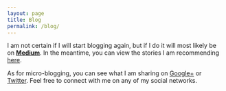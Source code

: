 ```yaml
---
layout: page
title: Blog
permalink: /blog/
---
```


<i class="fa fa-medium fa-3x fa-pull-left fa-border" valign="top"></i>
I am not certain if I will start blogging again, but if I do it will most likely be on <strong><a href="https://medium.com/@megdna" target="_blank">Medium</a></strong>.  In the meantime, you can view the stories I am recommending <a href="https://medium.com/@megdna/has-recommended" target="_blank">here</a>.

As for micro-blogging, you can see what I am sharing on <a href="https://plus.google.com/+Megan8/posts" target="_blank">Google+</a> or <a href="https://twitter.com/megdna" target="_blank">Twitter</a>.  Feel free to connect with me on any of my social networks.
